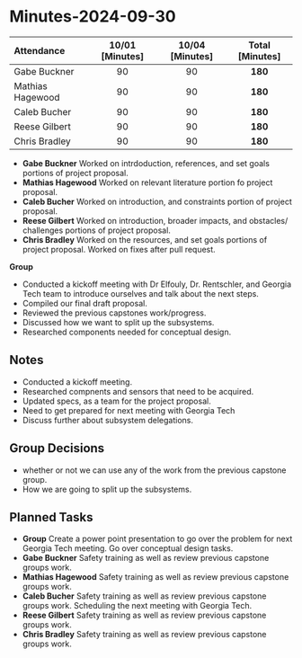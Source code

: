 # Minutes-2024-09-30

| Attendance       | 10/01 [Minutes] | 10/04 [Minutes] |  Total [Minutes]  |
| :----            | :----:          | :----:          |  :----:           |
| Gabe Buckner     | 90              | 90              | **180**           |
| Mathias Hagewood | 90              | 90              | **180**           | 
| Caleb Bucher     | 90              | 90              | **180**           |
| Reese Gilbert    | 90              | 90              | **180**           |
| Chris Bradley    | 90              | 90              | **180**           |   

- **Gabe Buckner** Worked on intrdoduction, references, and set goals portions of project proposal.  
- **Mathias Hagewood** Worked on relevant literature portion fo project proposal. 
- **Caleb Bucher** Worked on introduction, and constraints portion of project proposal.
- **Reese Gilbert** Worked on introduction, broader impacts, and obstacles/ challenges portions of project proposal.
- **Chris Bradley** Worked on the resources, and set goals portions of project proposal. Worked on fixes after pull request. 
    
**Group**  
- Conducted a kickoff meeting with Dr Elfouly, Dr. Rentschler, and Georgia Tech team to introduce ourselves and talk about the next steps. 
- Compiled our final draft proposal.
- Reviewed the previous capstones work/progress.
- Discussed how we want to split up the subsystems.
- Researched components needed for conceptual design. 

## Notes 
- Conducted a kickoff meeting.
- Researched compnents and sensors that need to be acquired. 
- Updated specs, as a team for the project proposal.
- Need to get prepared for next meeting with Georgia Tech
- Discuss further about subsystem delegations.
  
## Group Decisions
- whether or not we can use any of the work from the previous capstone group.
- How we are going to split up the subsystems. 


## Planned Tasks
- **Group**  Create a power point presentation to go over the problem for next Georgia Tech meeting. Go over conceptual design tasks. 
- **Gabe Buckner** Safety training as well as review previous capstone groups work. 
- **Mathias Hagewood** Safety training as well as review previous capstone groups work.
- **Caleb Bucher** Safety training as well as review previous capstone groups work. Scheduling the next meeting with Georgia Tech.
- **Reese Gilbert** Safety training as well as review previous capstone groups work.
- **Chris Bradley** Safety training as well as review previous capstone groups work.
